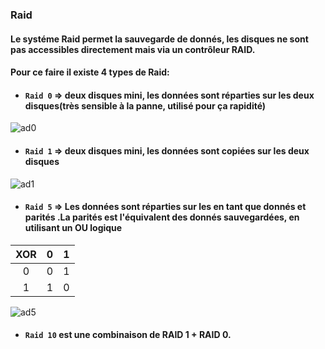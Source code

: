 ### Raid
#### Le systéme Raid permet la sauvegarde de donnés, les disques ne sont pas accessibles directement mais via un contrôleur RAID. 
#### Pour ce faire il existe 4 types de Raid:
* #### `Raid 0` => deux disques mini, les données sont réparties sur les deux disques(très sensible à la panne, utilisé pour ça rapidité) 
![ad0](https://github.com/user-attachments/assets/22eeb378-d6e5-499f-bd12-9eb69ef178dd)


* ####  `Raid 1` => deux disques mini, les données sont copiées sur les deux disques
![ad1](https://github.com/user-attachments/assets/0ebeae76-87ce-42a7-831b-473131136871)

* ####  `Raid 5` => Les données sont réparties sur les en tant que donnés et parités .La parités est l'équivalent des donnés sauvegardées, en utilisant un OU logique

|XOR|0|1|
|:-:|:-:|:-:|
|0|0|1|
|1|1|0|

![ad5](https://github.com/user-attachments/assets/d5c7a1a5-b20f-4b81-be3e-6708c9ed1a66)

* ####  `Raid 10` est une combinaison de RAID 1 + RAID 0.
